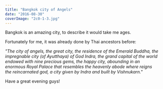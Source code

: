 ```yaml
---
title: "Bangkok city of Angels"
date: "2016-08-30"
coverImage: "2c0-1-3.jpg"
---
```


Bangkok is an amazing city, to describe it would take me ages.

Fortunately for me, it was already done by Thai ancestors before:

_"The city of angels, the great city, the residence of the Emerald Buddha, the impregnable city (of Ayutthaya) of God Indra, the grand capital of the world endowed with nine precious gems, the happy city, abounding in an enormous Royal Palace that resembles the heavenly abode where reigns the reincarnated god, a city given by Indra and built by Vishnukarn."_

Have a great evening guys!

